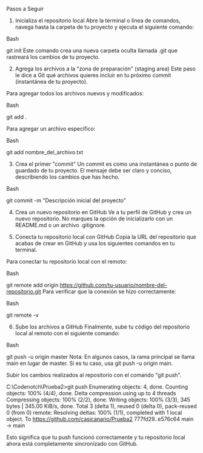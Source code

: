 Pasos a Seguir
1. Inicializa el repositorio local
Abre la terminal o línea de comandos, navega hasta la carpeta de tu proyecto y ejecuta el siguiente comando:

Bash

git init
Este comando crea una nueva carpeta oculta llamada .git que rastreará los cambios de tu proyecto.

2. Agrega los archivos a la "zona de preparación" (staging area)
Este paso le dice a Git qué archivos quieres incluir en tu próximo commit (instantánea de tu proyecto).

Para agregar todos los archivos nuevos y modificados:

Bash

git add .

Para agregar un archivo específico:

Bash

git add nombre_del_archivo.txt

3. Crea el primer "commit"
Un commit es como una instantánea o punto de guardado de tu proyecto. El mensaje debe ser claro y conciso, describiendo los cambios que has hecho.

Bash

git commit -m "Descripción inicial del proyecto"

4. Crea un nuevo repositorio en GitHub
Ve a tu perfil de GitHub y crea un nuevo repositorio. No marques la opción de inicializarlo con un README.md o un archivo .gitignore.

5. Conecta tu repositorio local con GitHub
Copia la URL del repositorio que acabas de crear en GitHub y usa los siguientes comandos en tu terminal.

Para conectar tu repositorio local con el remoto:

Bash

git remote add origin https://github.com/tu-usuario/nombre-del-repositorio.git
Para verificar que la conexión se hizo correctamente:

Bash

git remote -v

6. Sube los archivos a GitHub
Finalmente, sube tu código del repositorio local al remoto con el siguiente comando:

Bash

git push -u origin master
Nota: En algunos casos, la rama principal se llama main en lugar de master. Si es tu caso, usa git push -u origin main.





Subir los cambios realizados al repositorio con el comando "git push".

C:\Codenotch\Prueba2>git push
Enumerating objects: 4, done.
Counting objects: 100% (4/4), done.
Delta compression using up to 4 threads
Compressing objects: 100% (2/2), done.
Writing objects: 100% (3/3), 345 bytes | 345.00 KiB/s, done.
Total 3 (delta 1), reused 0 (delta 0), pack-reused 0 (from 0)
remote: Resolving deltas: 100% (1/1), completed with 1 local object.
To https://github.com/casicanario/Prueba2
   777fd29..e576c64  main -> main

Esto significa que tu push funcionó correctamente y tu repositorio local ahora está completamente sincronizado con GitHub.

